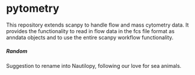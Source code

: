 # pytometry

This repository extends scanpy to handle flow and mass cytometry data. It provides the functionality to read in flow data in the fcs file format as anndata objects and to use the entire scanpy workflow functionality. 


##### Random
Suggestion to rename into Nautilopy, following our love for sea animals. 
